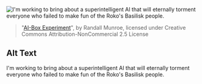 ![I'm working to bring about a superintelligent AI that will eternally torment everyone who failed to make fun of the Roko's Basilisk people.](https://imgs.xkcd.com/comics/ai_box_experiment.png)
> "[AI-Box Experiment](https://xkcd.com/1450/)", by Randall Munroe, licensed under Creative Commons Attribution-NonCommercial 2.5 License

## Alt Text
I'm working to bring about a superintelligent AI that will eternally torment everyone who failed to make fun of the Roko's Basilisk people.
